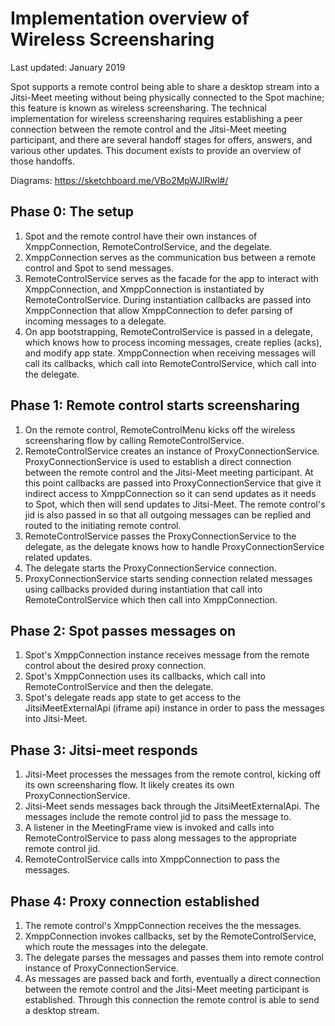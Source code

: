 # Implementation overview of Wireless Screensharing

Last updated: January 2019

Spot supports a remote control being able to share a desktop stream into a Jitsi-Meet meeting without being physically connected to the Spot machine; this feature is known as wireless screensharing. The technical implementation for wireless screensharing requires establishing a peer connection between the remote control and the Jitsi-Meet meeting participant, and there are several handoff stages for offers, answers, and various other updates. This document exists to provide an overview of those handoffs.

Diagrams: https://sketchboard.me/VBo2MpWJlRwl#/

## Phase 0: The setup
1. Spot and the remote control have their own instances of XmppConnection, RemoteControlService, and the degelate.
1. XmppConnection serves as the communication bus between a remote control and Spot to send messages.
1. RemoteControlService serves as the facade for the app to interact with XmppConnection, and XmppConnection is instantiated by RemoteControlService. During instantiation callbacks are passed into XmppConnection that allow XmppConnection to defer parsing of incoming messages to a delegate.
1. On app bootstrapping, RemoteControlService is passed in a delegate, which knows how to process incoming messages, create replies (acks), and modify app state. XmppConnection when receiving messages will call its callbacks, which call into RemoteControlService, which call into the delegate.

## Phase 1: Remote control starts screensharing
1. On the remote control, RemoteControlMenu kicks off the wireless screensharing flow by calling RemoteControlService.
1. RemoteControlService creates an instance of ProxyConnectionService. ProxyConnectionService is used to establish a direct connection between the remote control and the Jitsi-Meet meeting participant. At this point callbacks are passed into ProxyConnectionService that give it indirect access to XmppConnection so it can send updates as it needs to Spot, which then will send updates to Jitsi-Meet. The remote control's jid is also passed in so that all outgoing messages can be replied and routed to the initiating remote control.
1. RemoteControlService passes the ProxyConnectionService to the delegate, as the delegate knows how to handle ProxyConnectionService related updates.
1. The delegate starts the ProxyConnectionService connection.
1. ProxyConnectionService starts sending connection related messages using callbacks provided during instantiation that call into RemoteControlService which then call into XmppConnection.

## Phase 2: Spot passes messages on
1. Spot's XmppConnection instance receives message from the remote control about the desired proxy connection.
1. Spot's XmppConnection uses its callbacks, which call into RemoteControlService and then the delegate.
1. Spot's delegate reads app state to get access to the JitsiMeetExternalApi (iframe api) instance in order to pass the messages into Jitsi-Meet.

## Phase 3: Jitsi-meet responds
1. Jitsi-Meet processes the messages from the remote control, kicking off its own screensharing flow. It likely creates its own ProxyConnectionService.
1. Jitsi-Meet sends messages back through the JitsiMeetExternalApi. The messages include the remote control jid to pass the message to.
1. A listener in the MeetingFrame view is invoked and calls into RemoteControlService to pass along messages to the appropriate remote control jid.
1. RemoteControlService calls into XmppConnection to pass the messages.

## Phase 4: Proxy connection established
1. The remote control's XmppConnection receives the the messages.
1. XmppConnection invokes callbacks, set by the RemoteControlService, which route the messages into the delegate.
1. The delegate parses the messages and passes them into remote control instance of ProxyConnectionService.
1. As messages are passed back and forth, eventually a direct connection between the remote control and the Jitsi-Meet meeting participant is established. Through this connection the remote control is able to send a desktop stream.
